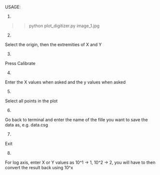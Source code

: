 USAGE:

1.
>>python plot_digitizer.py image_1.jpg

2.
Select the origin, then the extremities of X and Y

3.
Press Calibrate

4.
Enter the X values when asked and the y values when asked

5.
Select all points in the plot

6. 

Go back to terminal and enter the name of the fille you want to save the data as, e.g. data.csg

7.

Exit

8.

For log axis, enter X or Y values as 10^1 -> 1, 10^2 -> 2, you will have to then convert the result back using 10^x


